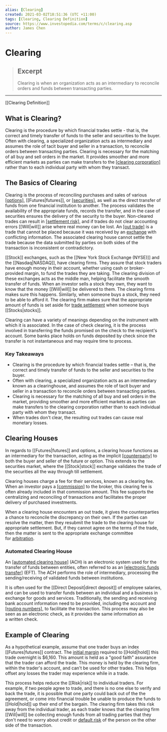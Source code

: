 ```yaml
---
alias: [Clearing]
created: 2021-03-02T18:51:36 (UTC +11:00)
tags: [Clearing, Clearing Definition]
source: https://www.investopedia.com/terms/c/clearing.asp
author: James Chen
---
```


# Clearing

> ## Excerpt
> Clearing is when an organization acts as an intermediary to reconcile orders and funds between transacting parties.

---

[[Clearing Definition]]
## What is Clearing?

Clearing is the procedure by which financial trades settle - that is, the correct and timely transfer of funds to the seller and securities to the buyer. Often with clearing, a specialized organization acts as intermediary and assumes the role of tacit buyer and seller in a transaction, to reconcile orders between transacting parties. Clearing is necessary for the matching of all buy and sell orders in the market. It provides smoother and more efficient markets as parties can make transfers to the [[clearing corporation]](https://www.investopedia.com/terms/c/clearingcorporation.asp) rather than to each individual party with whom they transact.

## The Basics of Clearing

Clearing is the process of reconciling purchases and sales of various [[options]](https://www.investopedia.com/terms/o/option.asp), [[Futures|futures]], or [[securities]](https://www.investopedia.com/terms/s/[[Security|security]].asp), as well as the direct transfer of funds from one financial institution to another. The process validates the availability of the appropriate funds, records the transfer, and in the case of securities ensures the delivery of the security to the buyer. Non-cleared trades can result in [[settlement risk]](https://www.investopedia.com/terms/s/settlementrisk.asp), and if trades do not clear accounting errors [[Will|will]] arise where real money can be lost. An [[out trade]](https://www.investopedia.com/terms/o/outtrade.asp) is a trade that cannot be placed because it was received by an [exchange](https://www.investopedia.com/terms/e/exchange.asp) with conflicting information. The associated clearing house cannot settle the trade because the data submitted by parties on both sides of the transaction is inconsistent or contradictory.

[[Stock]] exchanges, such as the [[New York Stock Exchange (NYSE)]] and the [[Nasdaq|NASDAQ]], have clearing firms. They assure that stock traders have enough money in their account, whether using cash or broker-provided margin, to fund the trades they are taking. The clearing division of these exchanges acts as the middle man, helping facilitate the smooth transfer of funds. When an investor sells a stock they own, they want to know that the money [[Will|will]] be delivered to them. The clearing firms makes sure this happens. Similarly, when someone buys a stock, they need to be able to afford it. The clearing firm makes sure that the appropriate amount of funds is set aside for [trade settlement](https://www.investopedia.com/terms/t/tplus1.asp) when someone buys [[Stocks|stocks]].

Clearing can have a variety of meanings depending on the instrument with which it is associated. In the case of check clearing, it is the process involved in transferring the funds promised on the check to the recipient's account. Some banks place holds on funds deposited by check since the transfer is not instantaneous and may require time to process.

### Key Takeaways

-   Clearing is the procedure by which financial trades settle – that is, the correct and timely transfer of funds to the seller and securities to the buyer.
-   Often with clearing, a specialized organization acts as an intermediary known as a clearinghouse, and assumes the role of tacit buyer and seller in a transaction to reconcile orders between transacting parties.
-   Clearing is necessary for the matching of all buy and sell orders in the market, providing smoother and more efficient markets as parties can make transfers to the clearing corporation rather than to each individual party with whom they transact.
-   When trades don't clear, the resulting out trades can cause real monetary losses.

## Clearing Houses

In regards to [[Futures|futures]] and options, a clearing house functions as an intermediary for the transaction, acting as the implicit [[counterparty]](https://www.investopedia.com/terms/c/[[Counterparty|counterparty]].asp) to both the buyer and seller of the future or option. This extends to the securities market, where the [[Stock|stock]] exchange validates the trade of the securities all the way through till settlement.

Clearing houses charge a fee for their services, known as a clearing fee. When an investor pays a [[commission]](https://www.investopedia.com/terms/c/[[Commission|commission]].asp) to the broker, this clearing fee is often already included in that commission amount. This fee supports the centralizing and reconciling of transactions and facilitates the proper delivery of purchased investments.

When a clearing house encounters an out trade, it gives the counterparties a chance to reconcile the discrepancy on their own. If the parties can resolve the matter, then they resubmit the trade to the clearing house for appropriate settlement. But, if they cannot agree on the terms of the trade, then the matter is sent to the appropriate exchange committee for [arbitration](https://www.investopedia.com/terms/a/arbitration.asp).

### Automated Clearing House

An [[automated clearing house]](https://www.investopedia.com/terms/a/ach.asp) (ACH) is an electronic system used for the transfer of funds between entities, often referred to as an [[electronic funds transfer]](https://www.investopedia.com/terms/e/electronic-transfer-account.asp) (EFT). The ACH performs the role of intermediary, processing the sending/receiving of validated funds between institutions.

It is often used for the [[Direct Deposit|direct deposit]] of employee salaries, and can be used to transfer funds between an individual and a business in exchange for goods and services. Traditionally, the sending and receiving bank account information need to be provided, including the account and [[routing numbers]](https://www.investopedia.com/terms/r/routing_transit_number.asp), to facilitate the transaction. This process may also be seen as an electronic check, as it provides the same information as a written check.

## Example of Clearing

As a hypothetical example, assume that one trader buys an index [[Futures|futures]] contract. The [initial margin](https://www.investopedia.com/terms/i/initialmargin.asp) required to [[Hold|hold]] this trade overnight is $6,160. This amount is held as a "good faith" assurance that the trader can afford the trade. This money is held by the clearing firm, within the trader's account, and can't be used for other trades. This helps offset any losses the trader may experience while in a trade.

This process helps reduce the [[Risk|risk]] to individual traders. For example, if two people agree to trade, and there is no one else to verify and back the trade, it is possible that one party could back out of the the agreement, or come into financial trouble be unable to produce the funds to [[Hold|hold]] up their end of the bargain. The clearing firm takes this risk away from the individual trader, as each trader knows that the clearing firm [[Will|will]] be collecting enough funds from all trading parties that they don't need to worry about credit or [default risk](https://www.investopedia.com/terms/d/defaultrisk.asp) of the person on the other side of the transaction.
